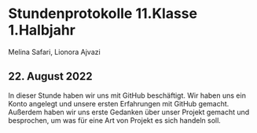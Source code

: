 # Stundenprotokolle 11.Klasse 1.Halbjahr
Melina Safari, Lionora Ajvazi


## 22. August 2022
In dieser Stunde haben wir uns mit GitHub beschäftigt. Wir haben uns ein Konto angelegt und unsere ersten Erfahrungen mit GitHub gemacht. Außerdem haben wir uns erste Gedanken über unser Projekt gemacht und besprochen, um was für eine Art von Projekt es sich handeln soll.

